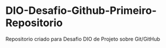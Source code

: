# DIO-Desafio-Github-Primeiro-Repositorio
Repositorio criado para Desafio DIO de Projeto sobre Git/GitHub
